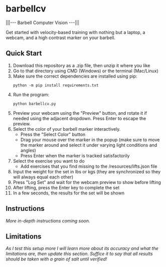 # barbellcv
|||--- Barbell Computer Vision ---|||

Get started with velocity-based training with nothing but a laptop, a webcam,
and a high contrast marker on your barbell.



## Quick Start

1. Download this repository as a .zip file, then unzip it where you like
2. Go to that directory using CMD (Windows) or the terminal (Mac/Linux)
3. Make sure the correct dependencies are installed using pip:
    ```
    python -m pip install requirements.txt
   ```
4. Run the program:
    ```
    python barbellcv.py
    ```
5. Preview your webcam using the "Preview" button, and rotate it if needed using the adjacent dropdown.
Press Enter to escape the preview.
6. Select the color of your barbell marker interactively.
    - Press the "Select Color" button
    - Drag your mouse over the marker in the popup (make sure to move the marker around and select it
    under varying light conditions and angles)
    - Press Enter when the marker is tracked satisfactorily
7. Select the exercise you want to do
    - Add exercises that you find missing to the /resources/lifts.json file
8. Input the weight for the set in lbs or kgs (they are synchronized so they will always equal each other)
9. Press "Log Set" and wait for the webcam preview to show before lifting
10. After lifting, press the Enter key to complete the set
11. In a few seconds, the results for the set will be shown

## Instructions
*More in-depth instructions coming soon.*

## Limitations
*As I test this setup more I will learn more about its accuracy and what the limitations are, then update
this section. Suffice it to say that all results should be taken with a grain of salt until verified!*